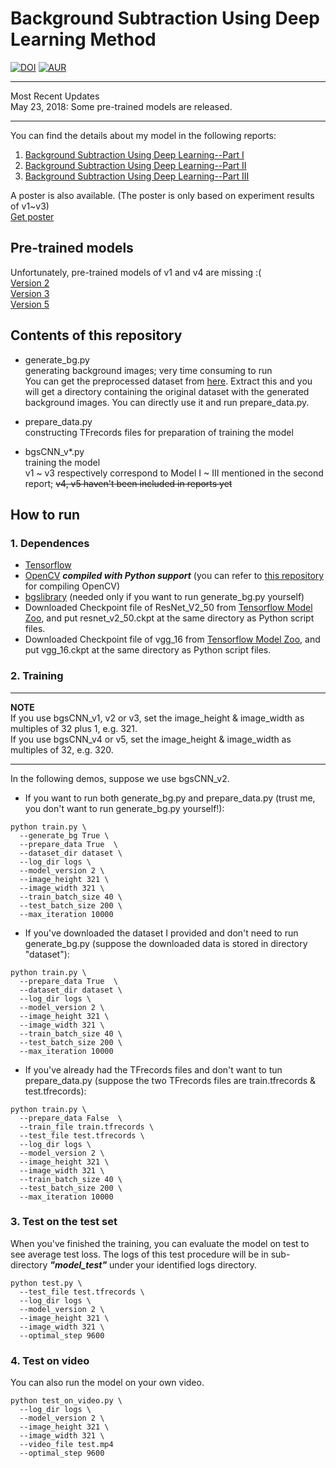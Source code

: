 # Background Subtraction Using Deep Learning Method

[![DOI](https://zenodo.org/badge/96831496.svg)](https://zenodo.org/badge/latestdoi/96831496)
[![AUR](https://img.shields.io/aur/license/yaourt.svg?style=plastic)](LICENSE)

***
Most Recent Updates  
May 23, 2018: Some pre-trained models are released.  
***

You can find the details about my model in the following reports:  
1. [Background Subtraction Using Deep Learning--Part I](https://saoyan.github.io/posts/2017-07-27-dl-background-subtraction-1)
2. [Background Subtraction Using Deep Learning--Part II](https://saoyan.github.io/posts/2017-08-07-dl-background-subtraction-2)  
3. [Background Subtraction Using Deep Learning--Part III](https://saoyan.github.io/posts/2017-11-18-dl-background-subtraction-3)  

A poster is also available. (The poster is only based on experiment results of v1~v3)   
[Get poster](https://saoyan.github.io/files/Poster-Mitacs-Internship.pdf)

## Pre-trained models  
Unfortunately, pre-trained models of v1 and v4 are missing :(  
[Version 2](https://drive.google.com/open?id=1p35wm7NV4EB6649AGOATan5EJrBakINM)  
[Version 3](https://drive.google.com/open?id=14iLu2VTxoZ71-FCxkr0MeIYwAj4cbNMa)  
[Version 5](https://drive.google.com/open?id=15xnbA86tfHA_y6wrA8qVpC_gQD8nvnwH)

## Contents of this repository
* generate_bg.py  
  generating background images; very time consuming to run  
  You can get the preprocessed dataset from [here](https://drive.google.com/open?id=0BxTycO36H3VARFdRQkR1WHJYM0E). Extract this and you will get a directory containing the original dataset with the generated background images. You can directly use it and run prepare_data.py.  

* prepare_data.py  
  constructing TFrecords files for preparation of training the model
* bgsCNN_v*.py  
  training the model  
  v1 ~ v3 respectively correspond to Model I ~ III mentioned in the second report; ~~v4, v5 haven't been included in reports yet~~

## How to run

### 1. Dependences
* [Tensorflow](https://github.com/tensorflow/tensorflow)
* [OpenCV](https://github.com/opencv/opencv) ***compiled with Python support*** (you can refer to [this repository](https://github.com/SaoYan/OpenCV_SimpleDemos) for compiling OpenCV)
* [bgslibrary](https://github.com/andrewssobral/bgslibrary) (needed only if you want to run generate_bg.py yourself)
* Downloaded Checkpoint file of ResNet_V2_50 from [Tensorflow Model Zoo](https://github.com/tensorflow/models/tree/master/research/slim), and put resnet_v2_50.ckpt at the same directory as Python script files.
* Downloaded Checkpoint file of vgg_16 from [Tensorflow Model Zoo](https://github.com/tensorflow/models/tree/master/research/slim), and put vgg_16.ckpt at the same directory as Python script files.

### 2. Training
***
**NOTE**  
If you use bgsCNN_v1, v2 or v3, set the image_height & image_width as multiples of 32 plus 1, e.g. 321.  
If you use bgsCNN_v4 or v5, set the image_height & image_width as multiples of 32, e.g. 320.
***
In the following demos, suppose we use bgsCNN_v2.
* If you want to run both generate_bg.py and prepare_data.py (trust me, you don't want to run generate_bg.py yourself!):
```
python train.py \
  --generate_bg True \
  --prepare_data True  \
  --dataset_dir dataset \
  --log_dir logs \
  --model_version 2 \
  --image_height 321 \
  --image_width 321 \
  --train_batch_size 40 \
  --test_batch_size 200 \
  --max_iteration 10000
```
* If you've downloaded the dataset I provided and don't need to run generate_bg.py (suppose the downloaded data is stored in directory "dataset"):
```
python train.py \
  --prepare_data True  \
  --dataset_dir dataset \
  --log_dir logs \
  --model_version 2 \
  --image_height 321 \
  --image_width 321 \
  --train_batch_size 40 \
  --test_batch_size 200 \
  --max_iteration 10000
```
* If you've already had the TFrecords files and don't want to tun prepare_data.py (suppose the two TFrecords files are train.tfrecords & test.tfrecords):
```
python train.py \
  --prepare_data False  \
  --train_file train.tfrecords \
  --test_file test.tfrecords \
  --log_dir logs \
  --model_version 2 \
  --image_height 321 \
  --image_width 321 \
  --train_batch_size 40 \
  --test_batch_size 200 \
  --max_iteration 10000
```

### 3. Test on the test set
When you've finished the training, you can evaluate the model on test to see average test loss. The logs of this test procedure will be in sub-directory ***"model_test"*** under your identified logs directory.
```
python test.py \
  --test_file test.tfrecords \
  --log_dir logs \
  --model_version 2 \
  --image_height 321 \
  --image_width 321 \
  --optimal_step 9600
```

### 4. Test on video
You can also run the model on your own video.
```
python test_on_video.py \
  --log_dir logs \
  --model_version 2 \
  --image_height 321 \
  --image_width 321 \
  --video_file test.mp4
  --optimal_step 9600
```
